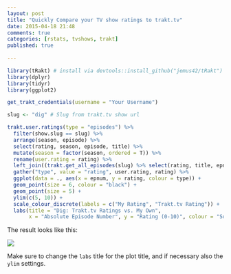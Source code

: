 ```yaml
---
layout: post
title: "Quickly Compare your TV show ratings to trakt.tv"
date: 2015-04-18 21:48
comments: true
categories: [rstats, tvshows, trakt]
published: true
   
---
```


```r Me vs. trakt.tv
library(tRakt) # install via devtools::install_github("jemus42/tRakt")
library(dplyr)
library(tidyr)
library(ggplot2)

get_trakt_credentials(username = "Your Username")

slug <- "dig" # Slug from trakt.tv show url

trakt.user.ratings(type = "episodes") %>%
  filter(show.slug == slug) %>%
  arrange(season, episode) %>%
  select(rating, season, episode, title) %>%
  mutate(season = factor(season, ordered = T)) %>%
  rename(user.rating = rating) %>%
  left_join((trakt.get_all_episodes(slug) %>% select(rating, title, epnum))) %>%
  gather("type", value = "rating", user.rating, rating) %>%
  ggplot(data = ., aes(x = epnum, y = rating, colour = type)) +
  geom_point(size = 6, colour = "black") +
  geom_point(size = 5) +
  ylim(c(5, 10)) +
  scale_colour_discrete(labels = c("My Rating", "Trakt.tv Rating")) +
  labs(title = "Dig: Trakt.tv Ratings vs. My Own",
       x = "Absolute Episode Number", y = "Rating (0-10)", colour = "Source")

```

The result looks like this:

![](http://stats.jemu.name/tvshows/me_vs_trakt_dig.png)

Make sure to change the `labs` title for the plot title, and if necessary also the `ylim` settings.
